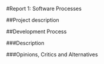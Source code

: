 #Report 1: Software Processes

##Project description

##Development Process

###Description

###Opinions, Critics and Alternatives 
